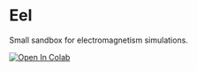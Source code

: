 # Eel
Small sandbox for electromagnetism simulations.

[![Open In Colab](https://colab.research.google.com/assets/colab-badge.svg)](https://colab.research.google.com/drive/1xnftEDtCWRNzep3NTsGI1UcFvopYw75o#scrollTo=IBS1-c8nAbnL)

